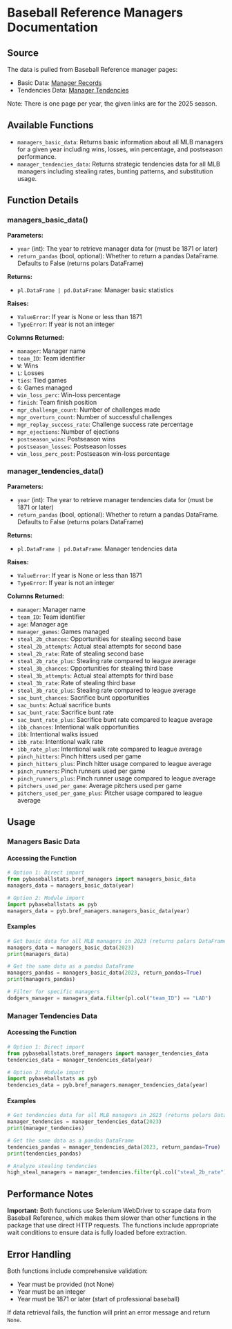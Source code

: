 # Baseball Reference Managers Documentation

## Source

The data is pulled from Baseball Reference manager pages:

- Basic Data: [Manager Records](https://www.baseball-reference.com/leagues/majors/2025-managers.shtml)
- Tendencies Data: [Manager Tendencies](https://www.baseball-reference.com/leagues/majors/2025-manager-tendencies.shtml)

Note: There is one page per year, the given links are for the 2025 season.

## Available Functions

- `managers_basic_data`: Returns basic information about all MLB managers for a given year including wins, losses, win percentage, and postseason performance.
- `manager_tendencies_data`: Returns strategic tendencies data for all MLB managers including stealing rates, bunting patterns, and substitution usage.

## Function Details

### managers_basic_data()

**Parameters:**

- `year` (int): The year to retrieve manager data for (must be 1871 or later)
- `return_pandas` (bool, optional): Whether to return a pandas DataFrame. Defaults to False (returns polars DataFrame)

**Returns:**

- `pl.DataFrame | pd.DataFrame`: Manager basic statistics

**Raises:**

- `ValueError`: If year is None or less than 1871
- `TypeError`: If year is not an integer

**Columns Returned:**

- `manager`: Manager name
- `team_ID`: Team identifier
- `W`: Wins
- `L`: Losses
- `ties`: Tied games
- `G`: Games managed
- `win_loss_perc`: Win-loss percentage
- `finish`: Team finish position
- `mgr_challenge_count`: Number of challenges made
- `mgr_overturn_count`: Number of successful challenges
- `mgr_replay_success_rate`: Challenge success rate percentage
- `mgr_ejections`: Number of ejections
- `postseason_wins`: Postseason wins
- `postseason_losses`: Postseason losses
- `win_loss_perc_post`: Postseason win-loss percentage

### manager_tendencies_data()

**Parameters:**

- `year` (int): The year to retrieve manager tendencies data for (must be 1871 or later)
- `return_pandas` (bool, optional): Whether to return a pandas DataFrame. Defaults to False (returns polars DataFrame)

**Returns:**

- `pl.DataFrame | pd.DataFrame`: Manager tendencies data

**Raises:**

- `ValueError`: If year is None or less than 1871
- `TypeError`: If year is not an integer

**Columns Returned:**

- `manager`: Manager name
- `team_ID`: Team identifier
- `age`: Manager age
- `manager_games`: Games managed
- `steal_2b_chances`: Opportunities for stealing second base
- `steal_2b_attempts`: Actual steal attempts for second base
- `steal_2b_rate`: Rate of stealing second base
- `steal_2b_rate_plus`: Stealing rate compared to league average
- `steal_3b_chances`: Opportunities for stealing third base
- `steal_3b_attempts`: Actual steal attempts for third base
- `steal_3b_rate`: Rate of stealing third base
- `steal_3b_rate_plus`: Stealing rate compared to league average
- `sac_bunt_chances`: Sacrifice bunt opportunities
- `sac_bunts`: Actual sacrifice bunts
- `sac_bunt_rate`: Sacrifice bunt rate
- `sac_bunt_rate_plus`: Sacrifice bunt rate compared to league average
- `ibb_chances`: Intentional walk opportunities
- `ibb`: Intentional walks issued
- `ibb_rate`: Intentional walk rate
- `ibb_rate_plus`: Intentional walk rate compared to league average
- `pinch_hitters`: Pinch hitters used per game
- `pinch_hitters_plus`: Pinch hitter usage compared to league average
- `pinch_runners`: Pinch runners used per game
- `pinch_runners_plus`: Pinch runner usage compared to league average
- `pitchers_used_per_game`: Average pitchers used per game
- `pitchers_used_per_game_plus`: Pitcher usage compared to league average

## Usage

### Managers Basic Data

#### Accessing the Function

```python
# Option 1: Direct import
from pybaseballstats.bref_managers import managers_basic_data
managers_data = managers_basic_data(year)

# Option 2: Module import
import pybaseballstats as pyb   
managers_data = pyb.bref_managers.managers_basic_data(year)
```

#### Examples

```python
# Get basic data for all MLB managers in 2023 (returns polars DataFrame)
managers_data = managers_basic_data(2023)
print(managers_data)

# Get the same data as a pandas DataFrame
managers_pandas = managers_basic_data(2023, return_pandas=True)
print(managers_pandas)

# Filter for specific managers
dodgers_manager = managers_data.filter(pl.col("team_ID") == "LAD")
```

### Manager Tendencies Data

#### Accessing the Function

```python
# Option 1: Direct import
from pybaseballstats.bref_managers import manager_tendencies_data
tendencies_data = manager_tendencies_data(year)

# Option 2: Module import
import pybaseballstats as pyb
tendencies_data = pyb.bref_managers.manager_tendencies_data(year)
```

#### Examples

```python
# Get tendencies data for all MLB managers in 2023 (returns polars DataFrame)
manager_tendencies = manager_tendencies_data(2023)
print(manager_tendencies)

# Get the same data as a pandas DataFrame
tendencies_pandas = manager_tendencies_data(2023, return_pandas=True)
print(tendencies_pandas)

# Analyze stealing tendencies
high_steal_managers = manager_tendencies.filter(pl.col("steal_2b_rate") > 0.75)
```

## Performance Notes

**Important:** Both functions use Selenium WebDriver to scrape data from Baseball Reference, which makes them slower than other functions in the package that use direct HTTP requests. The functions include appropriate wait conditions to ensure data is fully loaded before extraction.

## Error Handling

Both functions include comprehensive validation:

- Year must be provided (not None)
- Year must be an integer
- Year must be 1871 or later (start of professional baseball)

If data retrieval fails, the function will print an error message and return `None`.
